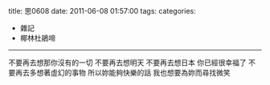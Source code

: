 title: 思0608
date: 2011-06-08 01:57:00
tags:
categories:
- 雜記
- 椰林杜鵑啼
---

不要再去想那你沒有的一切
不要再去想明天
不要再去想日本
你已經很幸福了
不要再去多想著虛幻的事物
所以妳能夠快樂的話
我也想要為妳而尋找微笑